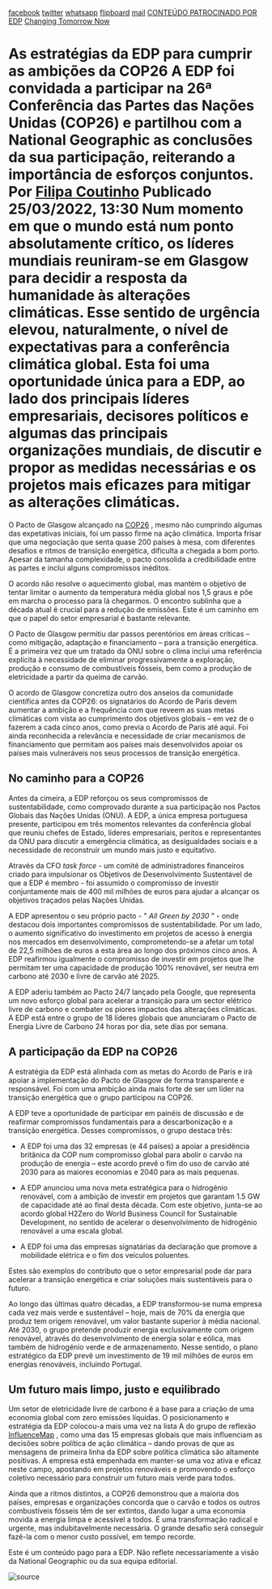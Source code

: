 [facebook](https://www.facebook.com/sharer/sharer.php?u=https%3A%2F%2Fwww.natgeo.pt%2Fchanging-tomorrow-now%2F2021%2F12%2Fas-estrategias-da-edp-para-cumprir-ambicoes-cop26) [twitter](https://twitter.com/share?url=https%3A%2F%2Fwww.natgeo.pt%2Fchanging-tomorrow-now%2F2021%2F12%2Fas-estrategias-da-edp-para-cumprir-ambicoes-cop26&via=natgeo&text=As%20estrat%C3%A9gias%20da%20EDP%20para%20cumprir%20as%20ambi%C3%A7%C3%B5es%20da%20COP26) [whatsapp](https://web.whatsapp.com/send?text=https%3A%2F%2Fwww.natgeo.pt%2Fchanging-tomorrow-now%2F2021%2F12%2Fas-estrategias-da-edp-para-cumprir-ambicoes-cop26) [flipboard](https://share.flipboard.com/bookmarklet/popout?v=2&title=As%20estrat%C3%A9gias%20da%20EDP%20para%20cumprir%20as%20ambi%C3%A7%C3%B5es%20da%20COP26&url=https%3A%2F%2Fwww.natgeo.pt%2Fchanging-tomorrow-now%2F2021%2F12%2Fas-estrategias-da-edp-para-cumprir-ambicoes-cop26) [mail](mailto:?subject=NatGeo&body=https%3A%2F%2Fwww.natgeo.pt%2Fchanging-tomorrow-now%2F2021%2F12%2Fas-estrategias-da-edp-para-cumprir-ambicoes-cop26%20-%20As%20estrat%C3%A9gias%20da%20EDP%20para%20cumprir%20as%20ambi%C3%A7%C3%B5es%20da%20COP26) [CONTEÚDO PATROCINADO POR EDP](https://www.edp.com/pt-pt/changing-tomorrow-now) [Changing Tomorrow Now](https://www.natgeo.pt/meio-ambiente) 
# As estratégias da EDP para cumprir as ambições da COP26 A EDP foi convidada a participar na 26ª Conferência das Partes das Nações Unidas (COP26) e partilhou com a National Geographic as conclusões da sua participação, reiterando a importância de esforços conjuntos. Por [Filipa Coutinho](https://www.natgeo.pt/autor/filipa-coutinho) Publicado 25/03/2022, 13:30 Num momento em que o mundo está num ponto absolutamente crítico, os líderes mundiais reuniram-se em Glasgow para decidir a resposta da humanidade às alterações climáticas. Esse sentido de urgência elevou, naturalmente, o nível de expectativas para a conferência climática global. Esta foi uma oportunidade única para a EDP, ao lado dos principais líderes empresariais, decisores políticos e algumas das principais organizações mundiais, de discutir e propor as medidas necessárias e os projetos mais eficazes para mitigar as alterações climáticas. 

O Pacto de Glasgow alcançado na [COP26](https://www.natgeo.pt/cop26) , mesmo não cumprindo algumas das expetativas iniciais, foi um passo firme na ação climática. Importa frisar que uma negociação que senta quase 200 países à mesa, com diferentes desafios e ritmos de transição energética, dificulta a chegada a bom porto. Apesar da tamanha complexidade, o pacto consolida a credibilidade entre as partes e inclui alguns compromissos inéditos. 

O acordo não resolve o aquecimento global, mas mantém o objetivo de tentar limitar o aumento da temperatura média global nos 1,5 graus e põe em marcha o processo para lá chegarmos. O encontro sublinha que a década atual é crucial para a redução de emissões. Este é um caminho em que o papel do setor empresarial é bastante relevante. 

O Pacto de Glasgow permitiu dar passos perentórios em áreas críticas – como mitigação, adaptação e financiamento – para a transição energética. É a primeira vez que um tratado da ONU sobre o clima inclui uma referência explícita à necessidade de eliminar progressivamente a exploração, produção e consumo de combustíveis fósseis, bem como a produção de eletricidade a partir da queima de carvão. 

O acordo de Glasgow concretiza outro dos anseios da comunidade científica antes da COP26: os signatários do Acordo de Paris devem aumentar a ambição e a frequência com que reveem as suas metas climáticas com vista ao cumprimento dos objetivos globais – em vez de o fazerem a cada cinco anos, como previa o Acordo de Paris até aqui. Foi ainda reconhecida a relevância e necessidade de criar mecanismos de financiamento que permitam aos países mais desenvolvidos apoiar os países mais vulneráveis nos seus processos de transição energética. 

## **No caminho para a COP26** 
Antes da cimeira, a EDP reforçou os seus compromissos de sustentabilidade, como comprovado durante a sua participação nos Pactos Globais das Nações Unidas (ONU). A EDP, a única empresa portuguesa presente, participou em três momentos relevantes da conferência global que reuniu chefes de Estado, líderes empresariais, peritos e representantes da ONU para discutir a emergência climática, as desigualdades sociais e a necessidade de reconstruir um mundo mais justo e equitativo. 

Através da CFO _task force_ - um comité de administradores financeiros criado para impulsionar os Objetivos de Desenvolvimento Sustentável de que a EDP é membro - foi assumido o compromisso de investir conjuntamente mais de 400 mil milhões de euros para ajudar a alcançar os objetivos traçados pelas Nações Unidas. 

A EDP apresentou o seu próprio pacto - " _All Green by 2030_ " - onde destacou dois importantes compromissos de sustentabilidade. Por um lado, o aumento significativo do investimento em projetos de acesso à energia nos mercados em desenvolvimento, comprometendo-se a afetar um total de 22,5 milhões de euros a esta área ao longo dos próximos cinco anos. A EDP reafirmou igualmente o compromisso de investir em projetos que lhe permitam ter uma capacidade de produção 100% renovável, ser neutra em carbono até 2030 e livre de carvão até 2025. 

A EDP aderiu também ao Pacto 24/7 lançado pela Google, que representa um novo esforço global para acelerar a transição para um sector elétrico livre de carbono e combater os piores impactos das alterações climáticas. A EDP está entre o grupo de 18 líderes globais que anunciaram o Pacto de Energia Livre de Carbono 24 horas por dia, sete dias por semana. 

## **A participação da EDP na COP26** 
A estratégia da EDP está alinhada com as metas do Acordo de Paris e irá apoiar a implementação do Pacto de Glasgow de forma transparente e responsável. Foi com uma ambição ainda mais forte de ser um líder na transição energética que o grupo participou na COP26. 

A EDP teve a oportunidade de participar em painéis de discussão e de reafirmar compromissos fundamentais para a descarbonização e a transição energética. Desses compromissos, o grupo destaca três: 

- A EDP foi uma das 32 empresas (e 44 países) a apoiar a presidência britânica da COP num compromisso global para abolir o carvão na produção de energia – este acordo prevê o fim do uso de carvão até 2030 para as maiores economias e 2040 para as mais pequenas. 

- A EDP anunciou uma nova meta estratégica para o hidrogénio renovável, com a ambição de investir em projetos que garantam 1.5 GW de capacidade até ao final desta década. Com este objetivo, junta-se ao acordo global H2Zero do World Business Council for Sustainable Development, no sentido de acelerar o desenvolvimento de hidrogénio renovável a uma escala global. 

- A EDP foi uma das empresas signatárias da declaração que promove a mobilidade elétrica e o fim dos veículos poluentes. 

Estes são exemplos do contributo que o setor empresarial pode dar para acelerar a transição energética e criar soluções mais sustentáveis para o futuro. 

Ao longo das últimas quatro décadas, a EDP transformou-se numa empresa cada vez mais verde e sustentável – hoje, mais de 70% da energia que produz tem origem renovável, um valor bastante superior à média nacional. Até 2030, o grupo pretende produzir energia exclusivamente com origem renovável, através do desenvolvimento de energia solar e eólica, mas também de hidrogénio verde e de armazenamento. Nesse sentido, o plano estratégico da EDP prevê um investimento de 19 mil milhões de euros em energias renováveis, incluindo Portugal. 

## **Um futuro mais limpo, justo e equilibrado** 
Um setor de eletricidade livre de carbono é a base para a criação de uma economia global com zero emissões líquidas. O posicionamento e estratégia da EDP colocou-a mais uma vez na lista A do grupo de reflexão [InfluenceMap](https://influencemap.org/) , como uma das 15 empresas globais que mais influenciam as decisões sobre política de ação climática – dando provas de que as mensagens de primeira linha da EDP sobre política climática são altamente positivas. A empresa está empenhada em manter-se uma voz ativa e eficaz neste campo, apostando em projetos renováveis e promovendo o esforço coletivo necessário para construir um futuro mais verde para todos. 

Ainda que a ritmos distintos, a COP26 demonstrou que a maioria dos países, empresas e organizações concorda que o carvão e todos os outros combustíveis fósseis têm de ser extintos, dando lugar a uma economia movida a energia limpa e acessível a todos. É uma transformação radical e urgente, mas indubitavelmente necessária. O grande desafio será conseguir fazê-la com o menor custo possível, em tempo recorde. 

Este é um conteúdo pago para a EDP. Não reflete necessariamente a visão da National Geographic ou da sua equipa editorial. 



![source](https://www.natgeo.pt/changing-tomorrow-now/2021/12/as-estrategias-da-edp-para-cumprir-ambicoes-cop26)